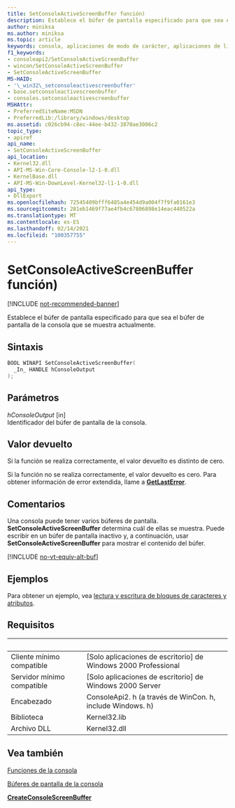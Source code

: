 ```yaml
---
title: SetConsoleActiveScreenBuffer función)
description: Establece el búfer de pantalla especificado para que sea el búfer de pantalla de la consola que se muestra actualmente.
author: miniksa
ms.author: miniksa
ms.topic: article
keywords: consola, aplicaciones de modo de carácter, aplicaciones de línea de comandos, aplicaciones de terminal, API de consola
f1_keywords:
- consoleapi2/SetConsoleActiveScreenBuffer
- wincon/SetConsoleActiveScreenBuffer
- SetConsoleActiveScreenBuffer
MS-HAID:
- '\_win32\_setconsoleactivescreenbuffer'
- base.setconsoleactivescreenbuffer
- consoles.setconsoleactivescreenbuffer
MSHAttr:
- PreferredSiteName:MSDN
- PreferredLib:/library/windows/desktop
ms.assetid: c026cb94-c8ec-44ee-b432-3870ae3006c2
topic_type:
- apiref
api_name:
- SetConsoleActiveScreenBuffer
api_location:
- Kernel32.dll
- API-MS-Win-Core-Console-l2-1-0.dll
- KernelBase.dll
- API-MS-Win-DownLevel-Kernel32-l1-1-0.dll
api_type:
- DllExport
ms.openlocfilehash: 72545409bfff6485a4e454d9a004f7f9fa0161e3
ms.sourcegitcommit: 281eb1469f77ae4fb4c67806898e14eac440522a
ms.translationtype: MT
ms.contentlocale: es-ES
ms.lasthandoff: 02/14/2021
ms.locfileid: "100357755"
---
```

# <a name="setconsoleactivescreenbuffer-function"></a>SetConsoleActiveScreenBuffer función)

[!INCLUDE [not-recommended-banner](./includes/not-recommended-banner.md)]

Establece el búfer de pantalla especificado para que sea el búfer de pantalla de la consola que se muestra actualmente.

## <a name="syntax"></a>Sintaxis

```C
BOOL WINAPI SetConsoleActiveScreenBuffer(
  _In_ HANDLE hConsoleOutput
);
```

## <a name="parameters"></a>Parámetros

*hConsoleOutput* \[in\]  
Identificador del búfer de pantalla de la consola.

## <a name="return-value"></a>Valor devuelto

Si la función se realiza correctamente, el valor devuelto es distinto de cero.

Si la función no se realiza correctamente, el valor devuelto es cero. Para obtener información de error extendida, llame a [**GetLastError**](/windows/win32/api/errhandlingapi/nf-errhandlingapi-getlasterror).

## <a name="remarks"></a>Comentarios

Una consola puede tener varios búferes de pantalla. **SetConsoleActiveScreenBuffer** determina cuál de ellas se muestra. Puede escribir en un búfer de pantalla inactivo y, a continuación, usar **SetConsoleActiveScreenBuffer** para mostrar el contenido del búfer.

[!INCLUDE [no-vt-equiv-alt-buf](./includes/no-vt-equiv-alt-buf.md)]

## <a name="examples"></a>Ejemplos

Para obtener un ejemplo, vea [lectura y escritura de bloques de caracteres y atributos](reading-and-writing-blocks-of-characters-and-attributes.md).

## <a name="requirements"></a>Requisitos

| &nbsp; | &nbsp; |
|-|-|
| Cliente mínimo compatible | \[Solo aplicaciones de escritorio\] de Windows 2000 Professional |
| Servidor mínimo compatible | \[Solo aplicaciones de escritorio\] de Windows 2000 Server |
| Encabezado | ConsoleApi2. h (a través de WinCon. h, include Windows. h) |
| Biblioteca | Kernel32.lib |
| Archivo DLL | Kernel32.dll |

## <a name="see-also"></a>Vea también

[Funciones de la consola](console-functions.md)

[Búferes de pantalla de la consola](console-screen-buffers.md)

[**CreateConsoleScreenBuffer**](createconsolescreenbuffer.md)
